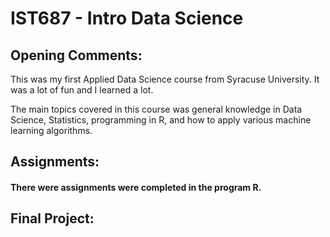 # IST687 - Intro Data Science

## Opening Comments:
This was my first Applied Data Science course from Syracuse University.  It was a lot of fun and I learned a lot.

The main topics covered in this course was general knowledge in Data Science, Statistics, programming in R, and how to apply various machine learning algorithms.

## Assignments:
#### There were  assignments were completed in the program R.

## Final Project:










































































































